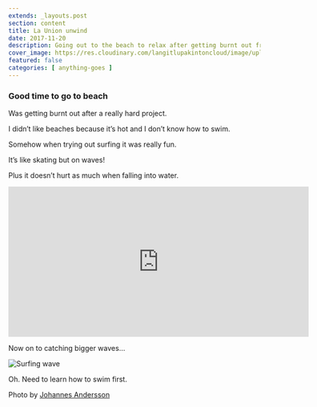 ```yaml
---
extends: _layouts.post
section: content
title: La Union unwind
date: 2017-11-20
description: Going out to the beach to relax after getting burnt out from a really hard project.
cover_image: https://res.cloudinary.com/langitlupakintoncloud/image/upload/w_800/hugo/jcos.io/la_union_-surf_thumb_cokimu.png
featured: false
categories: [ anything-goes ]
---
```


### Good time to go to beach

Was getting burnt out after a really hard project.

I didn’t like beaches because it’s hot and I don’t know how to swim.

Somehow when trying out surfing it was really fun.

It’s like skating but on waves!

Plus it doesn’t hurt as much when falling into water.

<iframe width="600" height="300" src="https://www.youtube.com/embed/eWspzREHBU8" frameborder="0" allowfullscreen></iframe>

Now on to catching bigger waves…

![Surfing wave](https://res.cloudinary.com/langitlupakintoncloud/image/upload/w_500/hugo/jcos.io/johannes-andersson-139350-unsplash_uet0am.jpg)

Oh. Need to learn how to swim first.

Photo by [Johannes Andersson](https://unsplash.com/@thejoltjoker?utm_medium=referral&utm_campaign=photographer-credit&utm_content=creditBadge)
